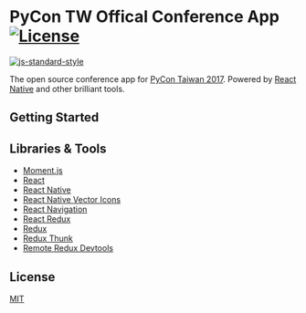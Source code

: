 # PyCon TW Offical Conference App  [![License](https://img.shields.io/badge/license-MIT-lightgrey.svg)](LICENSE)

[![js-standard-style](https://cdn.rawgit.com/feross/standard/master/badge.svg)](#PyCon%20TW%20Offical%20Conference%20App)

The open source conference app for [PyCon Taiwan 2017][pycontw-website]. Powered by [React Native][react-native] and other brilliant tools.

## Getting Started

## Libraries & Tools

- [Moment.js][momentjs]
- [React][react]
- [React Native][react-native]
- [React Native Vector Icons][react-native-vector-icons]
- [React Navigation][react-navigation]
- [React Redux][react-redux]
- [Redux][redux]
- [Redux Thunk][redux-thunk]
- [Remote Redux Devtools][remote-redux-devtools]

## License

[MIT](LICENSE)

[pycontw-website]: https://tw.pycon.org/
[momentjs]: https://momentjs.com/
[react]: https://facebook.github.io/react/
[react-native]: https://facebook.github.io/react-native/
[react-native-vector-icons]: https://github.com/oblador/react-native-vector-icons
[react-navigation]: https://reactnavigation.org/
[react-redux]: https://github.com/reactjs/react-redux
[redux]: https://github.com/reactjs/redux
[redux-thunk]: https://github.com/gaearon/redux-thunk
[remote-redux-devtools]: https://github.com/zalmoxisus/remote-redux-devtools
